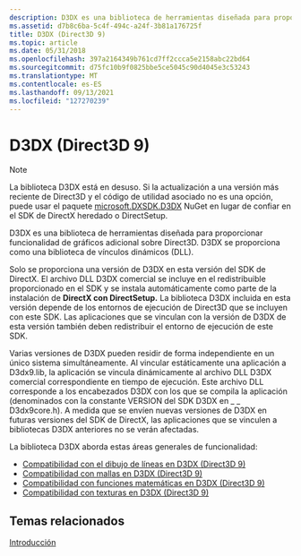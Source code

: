 ```yaml
---
description: D3DX es una biblioteca de herramientas diseñada para proporcionar funcionalidad de gráficos adicional sobre Direct3D. D3DX se proporciona como una biblioteca de vínculos dinámicos (DLL).
ms.assetid: d7b8c6ba-5c4f-494c-a24f-3b81a176725f
title: D3DX (Direct3D 9)
ms.topic: article
ms.date: 05/31/2018
ms.openlocfilehash: 397a2164349b761cd7ff2ccca5e2158abc22bd64
ms.sourcegitcommit: d75fc10b9f0825bbe5ce5045c90d4045e3c53243
ms.translationtype: MT
ms.contentlocale: es-ES
ms.lasthandoff: 09/13/2021
ms.locfileid: "127270239"
---
```

# <a name="d3dx-direct3d-9"></a>D3DX (Direct3D 9)

> [!NOTE]
> La biblioteca D3DX está en desuso. Si la actualización a una versión más reciente de Direct3D y el código de utilidad asociado no es una opción, puede usar el paquete [microsoft.DXSDK.D3DX](https://www.nuget.org/packages/Microsoft.DXSDK.D3DX) NuGet en lugar de confiar en el SDK de DirectX heredado o DirectSetup.

D3DX es una biblioteca de herramientas diseñada para proporcionar funcionalidad de gráficos adicional sobre Direct3D. D3DX se proporciona como una biblioteca de vínculos dinámicos (DLL).

Solo se proporciona una versión de D3DX en esta versión del SDK de DirectX. El archivo DLL D3DX comercial se incluye en el redistribuible proporcionado en el SDK y se instala automáticamente como parte de la instalación de **DirectX con DirectSetup.** La biblioteca D3DX incluida en esta versión depende de los entornos de ejecución de Direct3D que se incluyen con este SDK. Las aplicaciones que se vinculan con la versión de D3DX de esta versión también deben redistribuir el entorno de ejecución de este SDK.

Varias versiones de D3DX pueden residir de forma independiente en un único sistema simultáneamente. Al vincular estáticamente una aplicación a D3dx9.lib, la aplicación se vincula dinámicamente al archivo DLL D3DX comercial correspondiente en tiempo de ejecución. Este archivo DLL corresponde a los encabezados D3DX con los que se compila la aplicación (denominados con la constante VERSION del SDK D3DX en \_ \_ D3dx9core.h). A medida que se envíen nuevas versiones de D3DX en futuras versiones del SDK de DirectX, las aplicaciones que se vinculen a bibliotecas D3DX anteriores no se verán afectadas.

La biblioteca D3DX aborda estas áreas generales de funcionalidad:

-   [Compatibilidad con el dibujo de líneas en D3DX (Direct3D 9)](line-drawing-support-in-d3dx.md)
-   [Compatibilidad con mallas en D3DX (Direct3D 9)](mesh-support-in-d3dx.md)
-   [Compatibilidad con funciones matemáticas en D3DX (Direct3D 9)](math-function-support-in-d3dx.md)
-   [Compatibilidad con texturas en D3DX (Direct3D 9)](texture-support-in-d3dx.md)

## <a name="related-topics"></a>Temas relacionados

<dl> <dt>

[Introducción](getting-started.md)
</dt> </dl>

 

 



